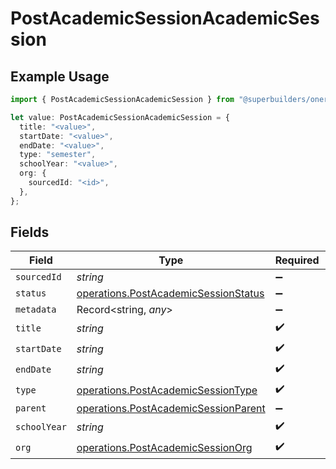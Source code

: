 # PostAcademicSessionAcademicSession

## Example Usage

```typescript
import { PostAcademicSessionAcademicSession } from "@superbuilders/oneroster/models/operations";

let value: PostAcademicSessionAcademicSession = {
  title: "<value>",
  startDate: "<value>",
  endDate: "<value>",
  type: "semester",
  schoolYear: "<value>",
  org: {
    sourcedId: "<id>",
  },
};
```

## Fields

| Field                                                                                        | Type                                                                                         | Required                                                                                     | Description                                                                                  |
| -------------------------------------------------------------------------------------------- | -------------------------------------------------------------------------------------------- | -------------------------------------------------------------------------------------------- | -------------------------------------------------------------------------------------------- |
| `sourcedId`                                                                                  | *string*                                                                                     | :heavy_minus_sign:                                                                           | N/A                                                                                          |
| `status`                                                                                     | [operations.PostAcademicSessionStatus](../../models/operations/postacademicsessionstatus.md) | :heavy_minus_sign:                                                                           | N/A                                                                                          |
| `metadata`                                                                                   | Record<string, *any*>                                                                        | :heavy_minus_sign:                                                                           | N/A                                                                                          |
| `title`                                                                                      | *string*                                                                                     | :heavy_check_mark:                                                                           | N/A                                                                                          |
| `startDate`                                                                                  | *string*                                                                                     | :heavy_check_mark:                                                                           | N/A                                                                                          |
| `endDate`                                                                                    | *string*                                                                                     | :heavy_check_mark:                                                                           | N/A                                                                                          |
| `type`                                                                                       | [operations.PostAcademicSessionType](../../models/operations/postacademicsessiontype.md)     | :heavy_check_mark:                                                                           | N/A                                                                                          |
| `parent`                                                                                     | [operations.PostAcademicSessionParent](../../models/operations/postacademicsessionparent.md) | :heavy_minus_sign:                                                                           | N/A                                                                                          |
| `schoolYear`                                                                                 | *string*                                                                                     | :heavy_check_mark:                                                                           | N/A                                                                                          |
| `org`                                                                                        | [operations.PostAcademicSessionOrg](../../models/operations/postacademicsessionorg.md)       | :heavy_check_mark:                                                                           | N/A                                                                                          |